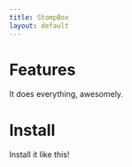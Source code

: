 ```yaml
---
title: StompBox
layout: default
---
```


# Features

It does everything, awesomely.

# Install

Install it like this!

